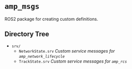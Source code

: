 # `amp_msgs`

ROS2 package for creating custom definitions.

## Directory Tree

- `srv/`
  - `NetworkState.srv` _Custom service messages for `amp_network_lifecycle`_
  - `TrackState.srv` _Custom service messages for `amp_rcs`_
